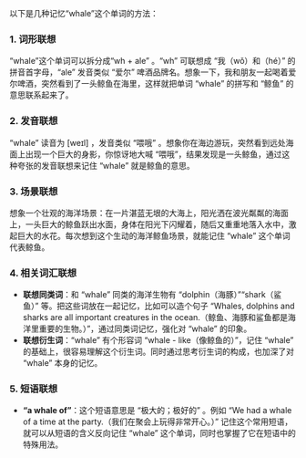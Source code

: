 以下是几种记忆“whale”这个单词的方法：

### 1. 词形联想
“whale”这个单词可以拆分成“wh + ale” 。“wh” 可联想成 “我（wǒ）和（hé）” 的拼音首字母，“ale” 发音类似 “爱尔” 啤酒品牌名。想象一下，我和朋友一起喝着爱尔啤酒，突然看到了一头鲸鱼在海里，这样就把单词 “whale” 的拼写和 “鲸鱼” 的意思联系起来了。

### 2. 发音联想
“whale” 读音为 [weɪl] ，发音类似 “喂哦” 。想象你在海边游玩，突然看到远处海面上出现一个巨大的身影，你惊讶地大喊 “喂哦”，结果发现是一头鲸鱼，通过这种夸张的发音联想来记住 “whale” 就是鲸鱼的意思。

### 3. 场景联想
想象一个壮观的海洋场景：在一片湛蓝无垠的大海上，阳光洒在波光粼粼的海面上，一头巨大的鲸鱼跃出水面，身体在阳光下闪耀着，随后又重重地落入水中，激起巨大的水花。每次想到这个生动的海洋鲸鱼场景，就能记住 “whale” 这个单词代表鲸鱼。

### 4. 相关词汇联想
- **联想同类词**：和 “whale” 同类的海洋生物有 “dolphin（海豚）”“shark（鲨鱼）” 等。把这些词放在一起记忆，比如可以造个句子 “Whales, dolphins and sharks are all important creatures in the ocean.（鲸鱼、海豚和鲨鱼都是海洋里重要的生物。）”，通过同类词记忆，强化对 “whale” 的印象。
 - **联想衍生词**：“whale” 有个形容词 “whale - like（像鲸鱼的）”，记住 “whale” 的基础上，很容易理解这个衍生词。同时通过思考衍生词的构成，也加深了对 “whale” 本身的记忆。

### 5. 短语联想
 - **“a whale of”**：这个短语意思是 “极大的；极好的” 。例如 “We had a whale of a time at the party.（我们在聚会上玩得非常开心。）” 记住这个常用短语，就可以从短语的含义反向记住 “whale” 这个单词，同时也掌握了它在短语中的特殊用法。 